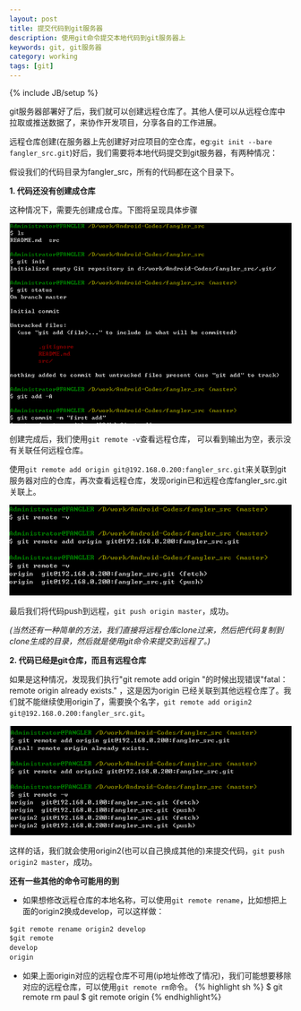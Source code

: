 ```yaml
---
layout: post
title: 提交代码到git服务器
description: 使用git命令提交本地代码到git服务器上
keywords: git, git服务器
category: working
tags: [git]
---
```

{% include JB/setup %}

git服务器部署好了后，我们就可以创建远程仓库了。其他人便可以从远程仓库中拉取或推送数据了，来协作开发项目，分享各自的工作进展。

远程仓库创建(在服务器上先创建好对应项目的空仓库，eg:`git init --bare fangler_src.git`)好后，我们需要将本地代码提交到git服务器，有两种情况：

假设我们的代码目录为fangler_src，所有的代码都在这个目录下。

**1. 代码还没有创建成仓库**

这种情况下，需要先创建成仓库。下图将呈现具体步骤

![图片加载中...](/images/commit_to_git_server1.png)

创建完成后，我们使用`git remote -v`查看远程仓库， 可以看到输出为空，表示没有关联任何远程仓库。

使用`git remote add origin git@192.168.0.200:fangler_src.git`来关联到git服务器对应的仓库，再次查看远程仓库，发现origin已和远程仓库fangler_src.git关联上。

![图片加载中...](/images/commit_to_git_server2.png)

最后我们将代码push到远程，`git push origin master`，成功。

*(当然还有一种简单的方法，我们直接将远程仓库clone过来，然后把代码复制到clone生成的目录，然后就是使用git命令来提交到远程了。)*

**2. 代码已经是git仓库，而且有远程仓库**

如果是这种情况，发现我们执行"git remote add origin "的时候出现错误"fatal：remote origin already exists." ，这是因为origin 已经关联到其他远程仓库了。我们就不能继续使用origin了，需要换个名字，`git remote add origin2 git@192.168.0.200:fangler_src.git`。

![图片加载中...](/images/commit_to_git_server3.png)

这样的话，我们就会使用origin2(也可以自己换成其他的)来提交代码，`git push origin2 master`，成功。

**还有一些其他的命令可能用的到**

- 如果想修改远程仓库的本地名称，可以使用`git remote rename`，比如想把上面的origin2换成develop，可以这样做：
```c
$git remote rename origin2 develop
$git remote
develop
origin
```

- 如果上面origin对应的远程仓库不可用(ip地址修改了情况)，我们可能想要移除对应的远程仓库，可以使用`git remote rm`命令。
{% highlight sh %}
$ git remote rm paul
$ git remote
origin
{% endhighlight%}

